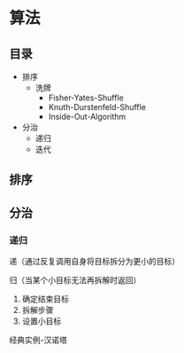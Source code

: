 # 算法

## 目录

- 排序
    - 洗牌
        - Fisher-Yates-Shuffle
        - Knuth-Durstenfeld-Shuffle
        - Inside-Out-Algorithm
- 分治
    - 递归
    - 迭代

## 排序



## 分治

### 递归

递（通过反复调用自身将目标拆分为更小的目标）

归（当某个小目标无法再拆解时返回）

1. 确定结束目标
2. 拆解步骤
3. 设置小目标

经典实例-汉诺塔



